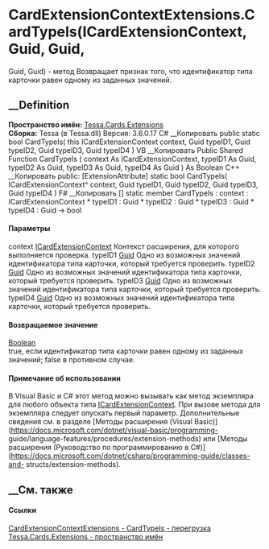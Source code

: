 # CardExtensionContextExtensions.CardTypeIs(ICardExtensionContext, Guid, Guid,
Guid, Guid) - метод
Возвращает признак того, что идентификатор типа карточки равен одному из
заданных значений.
## __Definition
 **Пространство имён:** [Tessa.Cards.Extensions](N_Tessa_Cards_Extensions.htm)  
 **Сборка:** Tessa (в Tessa.dll) Версия: 3.6.0.17
C# __Копировать
     public static bool CardTypeIs(
    	this ICardExtensionContext context,
    	Guid typeID1,
    	Guid typeID2,
    	Guid typeID3,
    	Guid typeID4
    )
VB __Копировать
    <ExtensionAttribute>
    Public Shared Function CardTypeIs ( 
    	context As ICardExtensionContext,
    	typeID1 As Guid,
    	typeID2 As Guid,
    	typeID3 As Guid,
    	typeID4 As Guid
    ) As Boolean
C++ __Копировать
     public:
    [ExtensionAttribute]
    static bool CardTypeIs(
    	ICardExtensionContext^ context, 
    	Guid typeID1, 
    	Guid typeID2, 
    	Guid typeID3, 
    	Guid typeID4
    )
F# __Копировать
     [<ExtensionAttribute>]
    static member CardTypeIs : 
            context : ICardExtensionContext * 
            typeID1 : Guid * 
            typeID2 : Guid * 
            typeID3 : Guid * 
            typeID4 : Guid -> bool 
#### Параметры
context
[ICardExtensionContext](T_Tessa_Cards_Extensions_ICardExtensionContext.htm)
    Контекст расширения, для которого выполняется проверка.
typeID1 [Guid](https://learn.microsoft.com/dotnet/api/system.guid)
    Одно из возможных значений идентификатора типа карточки, который требуется проверить.
typeID2 [Guid](https://learn.microsoft.com/dotnet/api/system.guid)
    Одно из возможных значений идентификатора типа карточки, который требуется проверить.
typeID3 [Guid](https://learn.microsoft.com/dotnet/api/system.guid)
    Одно из возможных значений идентификатора типа карточки, который требуется проверить.
typeID4 [Guid](https://learn.microsoft.com/dotnet/api/system.guid)
    Одно из возможных значений идентификатора типа карточки, который требуется проверить.
#### Возвращаемое значение
[Boolean](https://learn.microsoft.com/dotnet/api/system.boolean)  
true, если идентификатор типа карточки равен одному из заданных значений;
false в противном случае.
#### Примечание об использовании
В Visual Basic и C# этот метод можно вызывать как метод экземпляра для любого
объекта типа
[ICardExtensionContext](T_Tessa_Cards_Extensions_ICardExtensionContext.htm).
При вызове метода для экземпляра следует опускать первый параметр.
Дополнительные сведения см. в разделе [Методы расширения (Visual
Basic)](https://docs.microsoft.com/dotnet/visual-basic/programming-
guide/language-features/procedures/extension-methods) или [Методы расширения
(Руководство по программированию в
C#)](https://docs.microsoft.com/dotnet/csharp/programming-guide/classes-and-
structs/extension-methods).
##  __См. также
#### Ссылки
[CardExtensionContextExtensions -
](T_Tessa_Cards_Extensions_CardExtensionContextExtensions.htm)
[CardTypeIs -
перегрузка](Overload_Tessa_Cards_Extensions_CardExtensionContextExtensions_CardTypeIs.htm)
[Tessa.Cards.Extensions - пространство имён](N_Tessa_Cards_Extensions.htm)
